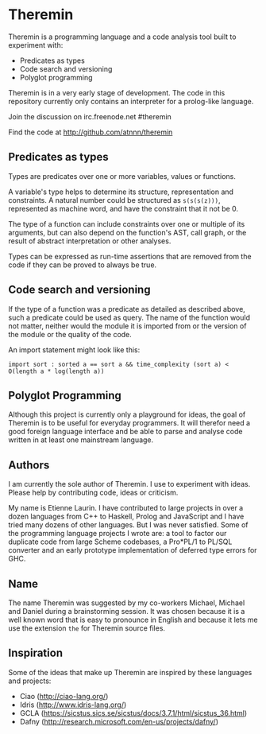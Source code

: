 # Theremin

Theremin is a programming language and a code analysis tool built to
experiment with:

* Predicates as types
* Code search and versioning
* Polyglot programming

Theremin is in a very early stage of development. The code in this
repository currently only contains an interpreter for a prolog-like
language.

Join the discussion on irc.freenode.net #theremin

Find the code at http://github.com/atnnn/theremin

## Predicates as types

Types are predicates over one or more variables, values or functions.

A variable's type helps to determine its structure, representation and
constraints. A natural number could be structured as `s(s(s(z)))`,
represented as machine word, and have the constraint that it not be 0.

The type of a function can include constraints over one or multiple of
its arguments, but can also depend on the function's AST, call graph,
or the result of abstract interpretation or other analyses.

Types can be expressed as run-time assertions that are removed from
the code if they can be proved to always be true.

## Code search and versioning

If the type of a function was a predicate as detailed as described
above, such a predicate could be used as query. The name of the
function would not matter, neither would the module it is imported
from or the version of the module or the quality of the code.

An import statement might look like this:

`import sort : sorted a == sort a && time_complexity (sort a) < O(length a * log(length a))`

## Polyglot Programming

Although this project is currently only a playground for ideas, the
goal of Theremin is to be useful for everyday programmers. It will
therefor need a good foreign language interface and be able to parse
and analyse code written in at least one mainstream language.

## Authors

I am currently the sole author of Theremin. I use to experiment with
ideas. Please help by contributing code, ideas or criticism.

My name is Etienne Laurin. I have contributed to large projects in
over a dozen languages from C++ to Haskell, Prolog and JavaScript and
I have tried many dozens of other languages. But I was never
satisfied. Some of the programming language projects I wrote are: a
tool to factor our duplicate code from large Scheme codebases, a
Pro*PL/1 to PL/SQL converter and an early prototype implementation of
deferred type errors for GHC.

## Name

The name Theremin was suggested by my co-workers Michael, Michael and
Daniel during a brainstorming session. It was chosen because it is a
well known word that is easy to pronounce in English and because it
lets me use the extension `the` for Theremin source files.

## Inspiration

Some of the ideas that make up Theremin are inspired by these
languages and projects:

* Ciao (http://ciao-lang.org/)
* Idris (http://www.idris-lang.org/)
* GCLA (https://sicstus.sics.se/sicstus/docs/3.7.1/html/sicstus_36.html)
* Dafny (http://research.microsoft.com/en-us/projects/dafny/)